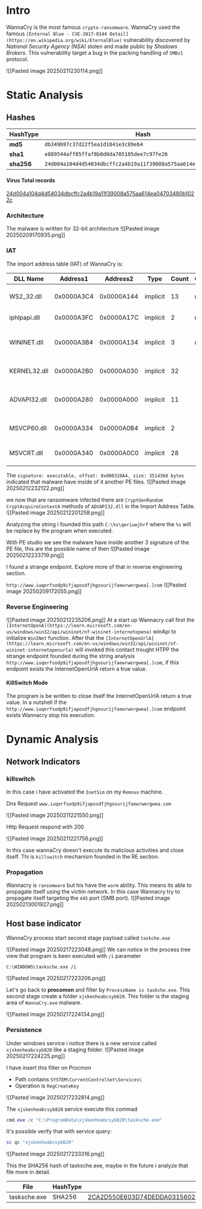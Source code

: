 # Intro 
WannaCry is the most famous `crypto-ransomware`. WannaCry used the famous `[Enternal Blue - CVE-2017-0144 Detail](https://en.wikipedia.org/wiki/EternalBlue)` vulnerability discovered by *National Security Agency (NSA)* stolen and made public by *Shadows Brokers*. This vulnerability target a bug in the packing handling of `SMBv1` protocol.


![[Pasted image 20250211230114.png]]






# Static Analysis
## Hashes

| HashType   | Hash                                                               |
| ---------- | ------------------------------------------------------------------ |
| **md5**    | `db349b97c37d22f5ea1d1841e3c89eb4`                                 |
| **sha1**   | `e889544aff85ffaf8b0d0da705105dee7c97fe26`                         |
| **sha256** | `24d004a104d4d54034dbcffc2a4b19a11f39008a575aa614ea04703480b1022c` |

#### Virus Total records
[24d004a104d4d54034dbcffc2a4b19a11f39008a575aa614ea04703480b1022c](https://www.virustotal.com/gui/file/24d004a104d4d54034dbcffc2a4b19a11f39008a575aa614ea04703480b1022c)

### Architecture

The malware is written for 32-bit architecture
![[Pasted image 20250209170935.png]]


### IAT



The import address table (IAT) of WannaCry is:

| DLL Name     | Address1   | Address2   | Type     | Count | Category | Description                           |
| ------------ | ---------- | ---------- | -------- | ----- | -------- | ------------------------------------- |
| WS2_32.dll   | 0x0000A3C4 | 0x0000A144 | implicit | 13    | network  | Windows Socket Library                |
| iphlpapi.dll | 0x0000A3FC | 0x0000A17C | implicit | 2     | network  | IP Helper API                         |
| WININET.dll  | 0x0000A3B4 | 0x0000A134 | implicit | 3     | network  | Internet Extensions for Win32 Library |
| KERNEL32.dll | 0x0000A2B0 | 0x0000A030 | implicit | 32    | -        | Windows NT BASE API Client            |
| ADVAPI32.dll | 0x0000A280 | 0x0000A000 | implicit | 11    | -        | Advanced Windows 32 Base API          |
| MSVCP60.dll  | 0x0000A334 | 0x0000A0B4 | implicit | 2     | -        | Windows C Runtime Library             |
| MSVCRT.dll   | 0x0000A340 | 0x0000A0C0 | implicit | 28    | -        | Microsoft C Runtime Library           |




The `signature: executable, offset: 0x000320A4, size: 3514368 bytes` indicated that malware have inside of it another PE files.
![[Pasted image 20250212232122.png]]


we now that are ransomware infected there are `CryptGenRandom` `CryptAcquireContextA` methods of `ADVAPI32.dll` in the Import Address Table.
![[Pasted image 20250212201258.png]]


Analyzing the string i founded this path `C:\%s\qeriuwjhrf` where the `%s` will be replace by the program when executed.

With PE studio we see the malware have inside another 3 signature of the PE file, this are the possible name of then
![[Pasted image 20250212233719.png]]

I found a strange endpoint. Explore more of that in reverse engineering section.

`http://www.iuqerfsodp9ifjaposdfjhgosurijfaewrwergwea[.]com`
![[Pasted image 20250209172055.png]]



### Reverse Engineering 

![[Pasted image 20250212235206.png]]
At a start up Wannacry call first the `[InternetOpenA](https://learn.microsoft.com/en-us/windows/win32/api/wininet/nf-wininet-internetopena)` winApi to initialize `WinINet` function. After that the `[InternetOpenUrlA](https://learn.microsoft.com/en-us/windows/win32/api/wininet/nf-wininet-internetopenurla)` will invoked this contact trought HTPP the strange endpoint founded during the string analysis `http://www.iuqerfsodp9ifjaposdfjhgosurijfaewrwergwea[.]com`,
if this endpoint exists the InternetOpenUrlA return a true value.

#### KillSwitch Mode
The program is be written to close itself the InternetOpenUrlA return a true value. In a nutshell if the `http://www.iuqerfsodp9ifjaposdfjhgosurijfaewrwergwea[.]com` endpoint exists Wannacry stop his execution.




# Dynamic Analysis

## Network Indicators

### killswitch
In this case i have activated the `InetSim` on my `Remnux` machine.

Dns Request 
`www.iuqerfsodp9ifjaposdfjhgosurijfaewrwergwea.com`

![[Pasted image 20250211221550.png]]

Http Request respond with 200

![[Pasted image 20250211221756.png]]

In this case wannaCry doesn't execute its malicious activities and close itself. Thi is `killswitch` mechanism founded in the RE section.


### Propagation

Wannacry is `ransomware` but his have the `worm` ability.
This means its able to propagate itself using the victim network. In this case Wannacry try to propagate itself targeting the `445` port (SMB port).
![[Pasted image 20250213001927.png]]

## Host base indicator

WannaCry process start second stage payload called `taskche.exe`

![[Pasted image 20250217223048.png]]
We can notice in the process tree view that program is been executed with `/i` parameter

```poweshell
C:\WINDOWS\tasksche.exe /i
```

![[Pasted image 20250217223206.png]]

Let's go back to **procomon** and filter by `ProcessName is taskche.exe`. 
This second stage create a folder `xjskenheabcsyb820`. This folder is the staging area of `WannaCry.exe` malware.

![[Pasted image 20250217224134.png]]


### Persistence
Under windows service i notice there is a new service called `xjskenheabcsyb820` like a staging folder.
![[Pasted image 20250217224225.png]]

I have insert this filter on Procmon
- Path contains `SYSTEM\CurrentControlSet\Services\`
- Operation is `RegCreateKey`

![[Pasted image 20250217232814.png]]

The `xjskenheabcsyb820` service execute this commad

```powershell
cmd.exe /c "C:\ProgramData\xjskenheabcsyb820\tasksche.exe"
```


It's possible verify that with service query:

```powershell
sc qc "xjskenheabcsyb820"
```


![[Pasted image 20250217233316.png]]



This the SHA256 hash of tasksche.exe, maybe in the future i analyze that file more in detail. 

| File         | HashType | Hash                                                                                                                                                                     |
| ------------ | -------- | ------------------------------------------------------------------------------------------------------------------------------------------------------------------------ |
| tasksche.exe | SHA256   | [2CA2D550E603D74DEDDA03156023135B38DA3630CB014E3D00B1263358C5F00D](https://www.virustotal.com/gui/file/2ca2d550e603d74dedda03156023135b38da3630cb014e3d00b1263358c5f00d) |
